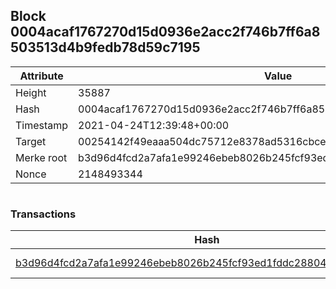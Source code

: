 ## Block 0004acaf1767270d15d0936e2acc2f746b7ff6a8503513d4b9fedb78d59c7195

Attribute | Value
--- | ---
Height | 35887
Hash | 0004acaf1767270d15d0936e2acc2f746b7ff6a8503513d4b9fedb78d59c7195
Timestamp | 2021-04-24T12:39:48+00:00
Target | 00254142f49eaaa504dc75712e8378ad5316cbcead634704b3734b6271167cc4
Merke root | b3d96d4fcd2a7afa1e99246ebeb8026b245fcf93ed1fddc28804daa7df86b8d1
Nonce | 2148493344

```

```

### Transactions

Hash | Amount
--- | ---
[b3d96d4fcd2a7afa1e99246ebeb8026b245fcf93ed1fddc28804daa7df86b8d1](b3d96d4fcd2a7afa1e99246ebeb8026b245fcf93ed1fddc28804daa7df86b8d1.md) | 10.00000000 SKEPTI 
